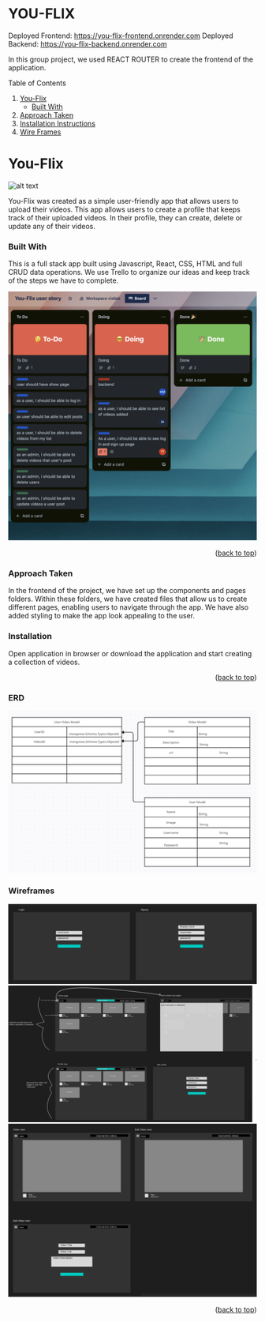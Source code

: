 # YOU-FLIX

Deployed Frontend: https://you-flix-frontend.onrender.com
Deployed Backend: https://you-flix-backend.onrender.com

In this group project, we used REACT ROUTER to create the frontend of the application. 


<!--Table of Contents-->
Table of Contents
<ol>
  <li>
    <a href= "#You-Flix">You-Flix </a>
    <ul>
      <li><a href="#Built-with"> Built With</a></li>
    </ul>
    </li>
    <li>
      <a href="#approach-taken">Approach Taken</a>

  <li><a href="#installation-instructions">Installation Instructions</a></li>
<li><a href="#wire-frames">Wire Frames</a></li>       

</ol>

<!--About the Project-->
# You-Flix
![alt text](https://.jpg)

You-Flix was created as a simple user-friendly app that allows users to upload their videos. This app allows users to create a profile that keeps track of their uploaded videos. In their profile, they can create, delete or update any of their videos.

### Built With
This is a full stack app built using Javascript, React, CSS, HTML and full CRUD data operations. We use Trello to organize our ideas and keep track of the steps we have to complete.

![**Project 3 Trello**](images/youflix.jpeg)

<p align="right">(<a href="#top">back to top</a>)</p>

### Approach Taken
In the frontend of the project, we have set up the components and pages folders. Within these folders, we have created files that allow us to create different pages, enabling users to navigate through the app. We have also added styling to make the app look appealing to the user.

### Installation 
Open application in browser or download the application and start creating a collection of videos.

<p align="right">(<a href="#top">back to top</a>)</p>

### ERD
![**Project 3 wireframes**](images/Screenshot%202023-09-27%20172833.png)


### Wireframes
![**Project 3 wireframes**](images/wireframe/Screenshot%202023-09-27%20163928.png)
![**Project 3 wireframes**](images/wireframe/Screenshot%202023-09-27%20161240.png)
![**Project 3 wireframes**](images/wireframe/Screenshot%202023-09-27%20163851.png)


<p align="right">(<a href="#top">back to top</a>)</p>



